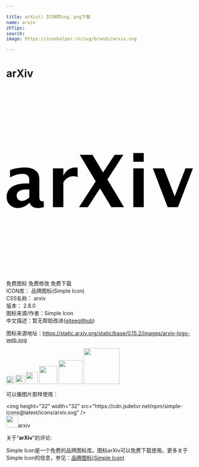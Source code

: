 ```yaml
---

title: arXiv() ICON转svg、png下载
name: arxiv
zhTips: 
search: 
image: https://iconhelper.cn/svg/brands/arxiv.svg

---
```


# arXiv  <small style="font-size: 60%;font-weight: 100"></small>

<div id="svg" class="svg-wrap">
<svg role="img" viewBox="0 0 24 24" xmlns="http://www.w3.org/2000/svg"><title>arXiv icon</title><path d="M20.7 15.404l-1.894-4.967h1.411l1.39 3.582 1.379-3.582h.96l-1.92 4.967zM16.298 9.6V8.48h1.34V9.6zm0 5.808v-4.971h1.34v4.967zm-6.965-.003l2.146-3.3L9.43 8.707h1.627l1.364 2.254L13.9 8.707h1.12l-2.046 3.156 2.126 3.537h-1.622l-1.45-2.4-1.557 2.4H9.333zm-3.346 0v-4.968h1.338v.937c.344-.7.875-1.051 1.585-1.051a1.401 1.401 0 01.248.026v1.194a1.6 1.6 0 00-.53-.102c-.537 0-.968.267-1.303.8v3.164zm-3.028-.536q-.664.65-1.437.65a1.473 1.473 0 01-1.06-.398 1.376 1.376 0 01-.406-1.03 1.45 1.45 0 01.659-1.271q.657-.447 1.884-.448h.355v-.453q0-.772-.88-.772a3.305 3.305 0 00-1.587.443v-.922a5.016 5.016 0 011.808-.345q1.953 0 1.951 1.55v2.206c0 .39.123.58.376.58a.8.8 0 00.174-.02l.032.751a2.745 2.745 0 01-.751.13c-.552 0-.902-.216-1.06-.65h-.054zm0-.72v-1.01h-.32c-.866 0-1.297.274-1.297.815a.64.64 0 00.64.648c.329.004.647-.15.977-.453z"/></svg>
</div>
<detail full-name='arxiv'></detail>

<div class="detail-page">
<p>
<span><span class="badge-success badge">免费图标</span> <span class="badge-success badge">免费修改</span>  <span class="badge-success badge">免费下载</span> </span>
<br/>
<span>
ICON库：
<span class="badge-secondary badge">品牌图标(Simple Icon)</span> 
</span>
<br/>
<span>
CSS名称：
<span class="badge-secondary badge">arxiv</span> 
</span>

<br/>
<span>
版本：
<span class="badge-secondary badge">2.8.0</span> 
</span>
<br/>
<span>图标来源/作者：<span class="badge-light badge">Simple Icon</span></span> 
<br/>
<span class="zh-detail">中文描述：暂无<span class="help-link"><span>帮助改进</span>(<a href="https://gitee.com/liuwave/icon-helper/edit/master/json/brands/arxiv.json" target="_blank" rel="noopener noreferrer">gitee</a><a href="https://github.com/liuwave/icon-helper/edit/master/json/brands/arxiv.json" target="_blank" rel="noopener noreferrer">github</a></span>)</span><br/>
</p>
</div><div class="description description alert alert-light"><p>图标来源地址：<a href="https://static.arxiv.org/static/base/0.15.2/images/arxiv-logo-web.svg" target="_blank" rel="noopener noreferrer">https://static.arxiv.org/static/base/0.15.2/images/arxiv-logo-web.svg</a></p></div>
<div class="alert alert-dark">
<img height="21" width="21" src="https://cdn.jsdelivr.net/npm/simple-icons@latest/icons/arxiv.svg" />
<img height="24" width="24" src="https://cdn.jsdelivr.net/npm/simple-icons@latest/icons/arxiv.svg" />
<img height="32" width="32" src="https://cdn.jsdelivr.net/npm/simple-icons@latest/icons/arxiv.svg" />
<img height="48" width="48" src="https://cdn.jsdelivr.net/npm/simple-icons@latest/icons/arxiv.svg" />
<img height="64" width="64" src="https://cdn.jsdelivr.net/npm/simple-icons@latest/icons/arxiv.svg" />
<img height="96" width="96" src="https://cdn.jsdelivr.net/npm/simple-icons@latest/icons/arxiv.svg" />

</div>
<div>
  <p>可以像图片那样使用：    
  </p>
  <div class="alert alert-primary" style="font-size: 14px">
    &lt;img height="32" width="32" src="https://cdn.jsdelivr.net/npm/simple-icons@latest/icons/arxiv.svg" /&gt;
    <copy-btn content='<img height="32" width="32" src="https://cdn.jsdelivr.net/npm/simple-icons@latest/icons/arxiv.svg" />'></copy-btn>
  </div>
  <div class="alert alert-secondary">
    <img height="32" width="32" src="https://cdn.jsdelivr.net/npm/simple-icons@latest/icons/arxiv.svg" />arxiv
    <copy-btn content="arxiv" btn-title="复制图标名称"></copy-btn>
  </div>
</div>
<div class="icon-detail__container">
<p>关于“<b>arXiv</b>”的评论:</p>
</div>
<Vssue title="关于“arXiv”的评论" />
<div><p>Simple Icon是一个免费的品牌图标库。图标arXiv可以免费下载使用。更多关于  Simple Icon的信息，参见：<a target="_blank" href="https://iconhelper.cn/brands.html">品牌图标(Simple Icon)</a>
</p></div>
